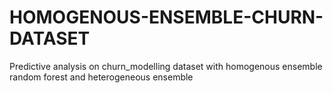 # HOMOGENOUS-ENSEMBLE-CHURN-DATASET
Predictive analysis on churn_modelling dataset with homogenous ensemble random forest and heterogeneous ensemble
